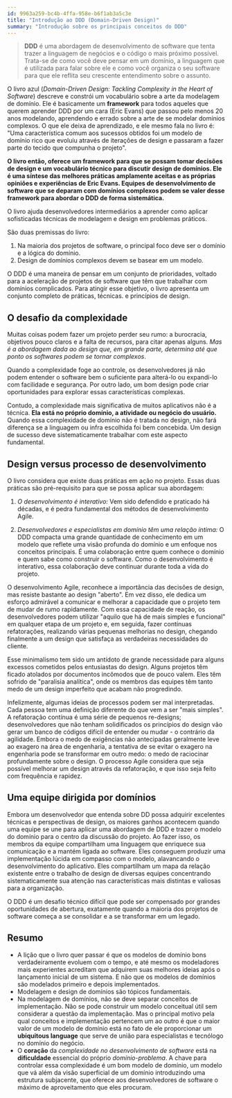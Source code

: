 ```yaml
---
id: 9963a259-bc4b-4ffa-958e-b6f1ab3a5c3e
title: "Introdução ao DDD (Domain-Driven Design)"
summary: "Introdução sobre os principais conceitos do DDD"
---
```


> **DDD** é uma abordagem de desenvolvimento de software que tenta trazer a linguagem de negócios e o código o mais próximo possível. Trata-se de como você deve pensar em um domínio, a linguagem que é utilizada para falar sobre ele e como você organiza o seu software para que ele reflita seu crescente entendimento sobre o assunto.

O livro azul (*Domain-Driven Design: Tackling Complexity in the Heart of Software*) descreve e constrói um vocabulário sobre a arte da modelagem de domínio. Ele é basicamente um **framework** para todos aqueles que querem aprender DDD por um cara (Eric Evans) que passou pelo menos 20 anos modelando, aprendendo e errado sobre a arte de se modelar domínios complexos. O que ele deixa de aprendizado, e ele mesmo fala no livro é: "Uma característica comum aos sucessos obtidos foi um modelo de domínio rico que evoluiu através de iterações de design e passaram a fazer parte do tecido que compunha o projeto".

**O livro então, oferece um framework para que se possam tomar decisões de design e um vocabulário técnico para discutir design de domínios. Ele é uma síntese das melhores práticas amplamente aceitas e as próprias opiniões e experiências de Eric Evans. Equipes de desenvolvimento de software que se deparam com domínios complexos podem se valer desse framework para abordar o DDD de forma sistemática.**

O livro ajuda desenvolvedores intermediários a aprender como aplicar sofisticadas técnicas de modelagem e design em problemas práticos.

São duas premissas do livro:

1. Na maioria dos projetos de software, o principal foco deve ser o domínio e a lógica do domínio.
2. Design de domínios complexos devem se basear em um modelo.

O DDD é uma maneira de pensar em um conjunto de prioridades, voltado para a aceleração de projetos de software que têm que trabalhar com domínios complicados. Para atingir esse objetivo, o livro apresenta um conjunto completo de práticas, técnicas. e princípios de design.

## O desafio da complexidade

Muitas coisas podem fazer um projeto perder seu rumo: a burocracia, objetivos pouco claros e a falta de recursos, para citar apenas alguns. *Mas é a abordagem dada ao design que, em grande parte, determina até que ponto os softwares podem se tornar complexos*.

Quando a complexidade foge ao controle, os desenvolvedores já não podem entender o software bem o suficiente para alterá-lo ou expandi-lo com facilidade e segurança. Por outro lado, um bom design pode criar oportunidades para explorar essas características complexas.

Contudo, a complexidade mais significativa de muitos aplicativos não é a técnica. **Ela está no próprio domínio, a atividade ou negócio do usuário.** Quando essa complexidade de domínio não é tratada no design, não fará diferença se a linguagem  ou infra escolhida foi bem concebida. Um design de sucesso deve sistematicamente trabalhar com este aspecto fundamental.

## Design versus processo de desenvolvimento

O livro considera que existe duas práticas em ação no projeto. Essas duas práticas são pré-requisito para que se possa aplicar sua abordagem:

1. *O desenvolvimento é interativo:* Vem sido defendido e praticado há décadas, e é pedra fundamental dos métodos de desenvolvimento Agile.

2. *Desenvolvedores e especialistas em domínio têm uma relação íntima:* O DDD compacta uma grande quantidade de conhecimento em um modelo que reflete uma visão profunda do domínio e um enfoque nos conceitos principais. É uma colaboração entre quem conhece o domínio e quem sabe como construir o software. Como o desenvolvimento é interativo, essa colaboração deve continuar durante toda a vida do projeto.

O desenvolvimento Agile, reconhece a importância das decisões de design, mas resiste bastante ao design "aberto". Em vez disso, ele dedica um esforço admirável a comunicar e melhorar a capacidade que o projeto tem de mudar de rumo rapidamente. Com essa capacidade de reação, os desenvolvedores podem utilizar "aquilo que há de mais simples e funcional" em qualquer etapa de um projeto e, em seguida, fazer contínuas refatorações, realizando várias pequenas melhorias no design, chegando finalmente a um design que satisfaça as verdadeiras necessidades do cliente.

Esse minimalismo tem sido um antídoto de grande necessidade para alguns excessos cometidos pelos entusiastas do design. Alguns projetos têm ficado atolados por documentos incômodos que de pouco valem. Eles têm sofrido de "paralisia analítica", onde os membros das equipes têm tanto medo de um design imperfeito que acabam não progredindo.

Infelizmente, algumas ideias de processos podem ser mal interpretadas. Cada pessoa tem uma definição diferente do que vem a ser "mais simples".  A refatoração contínua é uma série de pequenos re-designs; desenvolvedores que não tenham solidificados os princípios do design vão gerar um banco de códigos difícil de entender ou mudar - o contrário da agilidade. Embora o medo de exigências não antecipadas geralmente leve ao exagero na área de engenharia, a tentativa de se evitar o exagero na engenharia pode se transformar em outro medo: o medo de raciocinar profundamente sobre o design. O processo Agile considera que seja possível melhorar um design através da refatoração, e que isso seja feito com frequência e rapidez.

## Uma equipe dirigida por domínios

Embora um desenvolvedor que entenda sobre DD possa adquirir excelentes técnicas e perspectivas de design, os maiores ganhos acontecem quando uma equipe se une para aplicar uma abordagem de DDD e trazer o modelo do domínio para o centro da discussão do projeto. Ao fazer isso, os membros da equipe compartilham uma linguagem que enriquece sua comunicação e a mantém ligada ao software. Eles conseguem produzir uma implementação lúcida em compasso com o modelo, alavancando o desenvolvimento do aplicativo. Eles compartilham um mapa da relação existente entre o trabalho de design de diversas equipes concentrando sistematicamente sua atenção nas características mais distintas e valiosas para a organização.

O DDD é um desafio técnico difícil que pode ser compensado por grandes oportunidades de abertura, exatamente quando a maioria dos projetos de software começa a se consolidar e a se transformar em um legado.

## Resumo

- A lição que o livro quer passar é que os modelos de domínio bons verdadeiramente evoluem com o tempo, e até mesmo os modeladores mais experientes acreditam que adquirem suas melhores ideias após o lançamento inicial de um sistema. E não que os modelos de domínios são modelados primeiro e depois implementados.
- Modelagem e design de domínios são tópicos fundamentais.
- Na modelagem de domínios, não se deve separar conceitos de implementação. Não se pode construir um modelo conceitual útil sem considerar a questão da implementação. Mas o principal motivo pela qual conceitos e implementação pertencem um ao outro é que o maior valor de um modelo de domínio está no fato de ele proporcionar um **ubiquitous language** que serve de união para especialistas e tecnólogo no domínio do negócio.
- O **coração** da *complexidade no desenvolvimento de software* está na **dificuldade** essencial do próprio *domínio-problema*. A chave para controlar essa complexidade é um bom modelo de domínio, um modelo que vá além da visão superficial de um domínio introduzindo uma estrutura subjacente, que oferece aos desenvolvedores de software o máximo de aproveitamento que eles procuram.
